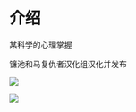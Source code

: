 # 介绍

某科学的心理掌握

镰池和马复仇者汉化组汉化并发布

![](https://cnindex.github.io/Mental-Out/images/cover1.jpg)

![](https://cnindex.github.io/Mental-Out/images/cover2.jpg)

